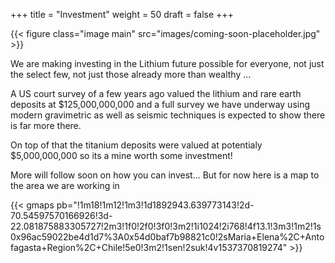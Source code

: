+++
title = "Investment"
weight = 50
draft = false
+++

{{< figure class="image main" src="images/coming-soon-placeholder.jpg" >}}


We are making investing in the Lithium future possible for everyone, not just the select few, not just those already more than wealthy ...

A US court survey of a few years ago valued the lithium and rare earth deposits at $125,000,000,000 and a full survey we have underway using modern gravimetric as well as seismic techniques is expected to show there is far more there.

On top of that the titanium deposits were valued at potentialy $5,000,000,000 so its a mine worth some investment!

More will follow soon on how you can invest... But for now here is a map to the area we are working in 

{{< gmaps pb="!1m18!1m12!1m3!1d1892943.639773143!2d-70.54597570166926!3d-22.081875883305727!2m3!1f0!2f0!3f0!3m2!1i1024!2i768!4f13.1!3m3!1m2!1s0x96ac59022be4d1d7%3A0x54d0baf7b98821c0!2sMaria+Elena%2C+Antofagasta+Region%2C+Chile!5e0!3m2!1sen!2suk!4v1537370819274" >}}
